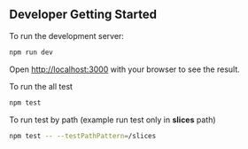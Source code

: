 ## Developer Getting Started

To run the development server:

```bash
npm run dev
```

Open [http://localhost:3000](http://localhost:3000) with your browser to see the result.

To run the all test

```bash
npm test
```

To run test by path (example run test only in **slices** path)

```bash
npm test -- --testPathPattern=/slices
```
